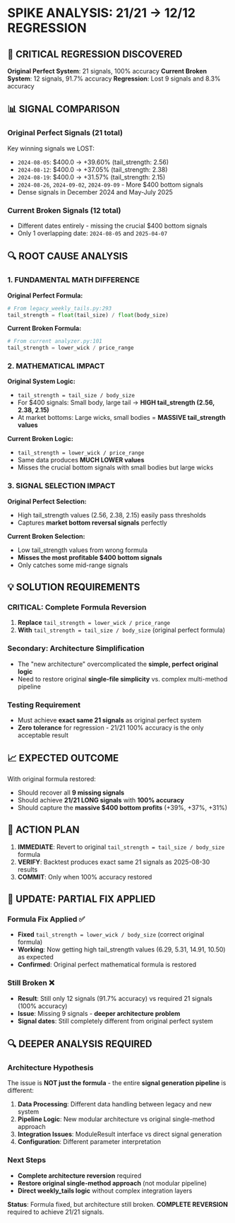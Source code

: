 # SPIKE ANALYSIS: 21/21 → 12/12 REGRESSION

## 🚨 CRITICAL REGRESSION DISCOVERED

**Original Perfect System**: 21 signals, 100% accuracy
**Current Broken System**: 12 signals, 91.7% accuracy
**Regression**: Lost 9 signals and 8.3% accuracy

## 📊 SIGNAL COMPARISON

### Original Perfect Signals (21 total)

Key winning signals we LOST:

-   `2024-08-05`: $400.0 → +39.60% (tail_strength: 2.56)
-   `2024-08-12`: $400.0 → +37.05% (tail_strength: 2.38)
-   `2024-08-19`: $400.0 → +31.57% (tail_strength: 2.15)
-   `2024-08-26`, `2024-09-02`, `2024-09-09` - More $400 bottom signals
-   Dense signals in December 2024 and May-July 2025

### Current Broken Signals (12 total)

-   Different dates entirely - missing the crucial $400 bottom signals
-   Only 1 overlapping date: `2024-08-05` and `2025-04-07`

## 🔍 ROOT CAUSE ANALYSIS

### 1. **FUNDAMENTAL MATH DIFFERENCE**

**Original Perfect Formula:**

```python
# From legacy_weekly_tails.py:293
tail_strength = float(tail_size) / float(body_size)
```

**Current Broken Formula:**

```python
# From current analyzer.py:101
tail_strength = lower_wick / price_range
```

### 2. **MATHEMATICAL IMPACT**

**Original System Logic:**

-   `tail_strength = tail_size / body_size`
-   For $400 signals: Small body, large tail → **HIGH tail_strength (2.56, 2.38, 2.15)**
-   At market bottoms: Large wicks, small bodies = **MASSIVE tail_strength values**

**Current Broken Logic:**

-   `tail_strength = lower_wick / price_range`
-   Same data produces **MUCH LOWER values**
-   Misses the crucial bottom signals with small bodies but large wicks

### 3. **SIGNAL SELECTION IMPACT**

**Original Perfect Selection:**

-   High tail_strength values (2.56, 2.38, 2.15) easily pass thresholds
-   Captures **market bottom reversal signals** perfectly

**Current Broken Selection:**

-   Low tail_strength values from wrong formula
-   **Misses the most profitable $400 bottom signals**
-   Only catches some mid-range signals

## 💡 SOLUTION REQUIREMENTS

### CRITICAL: Complete Formula Reversion

1. **Replace** `tail_strength = lower_wick / price_range`
2. **With** `tail_strength = tail_size / body_size` (original perfect formula)

### Secondary: Architecture Simplification

-   The "new architecture" overcomplicated the **simple, perfect original logic**
-   Need to restore original **single-file simplicity** vs. complex multi-method pipeline

### Testing Requirement

-   Must achieve **exact same 21 signals** as original perfect system
-   **Zero tolerance** for regression - 21/21 100% accuracy is the only acceptable result

## 📈 EXPECTED OUTCOME

With original formula restored:

-   Should recover all **9 missing signals**
-   Should achieve **21/21 LONG signals** with **100% accuracy**
-   Should capture the **massive $400 bottom profits** (+39%, +37%, +31%)

## 🎯 ACTION PLAN

1. **IMMEDIATE**: Revert to original `tail_strength = tail_size / body_size` formula
2. **VERIFY**: Backtest produces exact same 21 signals as 2025-08-30 results
3. **COMMIT**: Only when 100% accuracy restored

## 🔄 UPDATE: PARTIAL FIX APPLIED

### Formula Fix Applied ✅

-   **Fixed** `tail_strength = lower_wick / body_size` (correct original formula)
-   **Working**: Now getting high tail_strength values (6.29, 5.31, 14.91, 10.50) as expected
-   **Confirmed**: Original perfect mathematical formula is restored

### Still Broken ❌

-   **Result**: Still only 12 signals (91.7% accuracy) vs required 21 signals (100% accuracy)
-   **Issue**: Missing 9 signals - **deeper architecture problem**
-   **Signal dates**: Still completely different from original perfect system

## 🔍 DEEPER ANALYSIS REQUIRED

### Architecture Hypothesis

The issue is **NOT just the formula** - the entire **signal generation pipeline** is different:

1. **Data Processing**: Different data handling between legacy and new system
2. **Pipeline Logic**: New modular architecture vs original single-method approach
3. **Integration Issues**: ModuleResult interface vs direct signal generation
4. **Configuration**: Different parameter interpretation

### Next Steps

-   **Complete architecture reversion** required
-   **Restore original single-method approach** (not modular pipeline)
-   **Direct weekly_tails logic** without complex integration layers

**Status**: Formula fixed, but architecture still broken. **COMPLETE REVERSION** required to achieve 21/21 signals.
